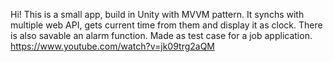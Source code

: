 Hi!
This is a small app, build in Unity with MVVM pattern. It synchs with multiple web API, gets current time from them and display it as clock.
There is also savable an alarm function. Made as test case for a job application.
https://www.youtube.com/watch?v=jk09trg2aQM
